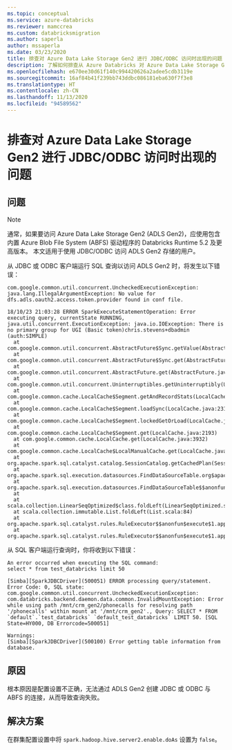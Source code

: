 ```yaml
---
ms.topic: conceptual
ms.service: azure-databricks
ms.reviewer: mamccrea
ms.custom: databricksmigration
ms.author: saperla
author: mssaperla
ms.date: 03/23/2020
title: 排查对 Azure Data Lake Storage Gen2 进行 JDBC/ODBC 访问时出现的问题 - Azure Databricks
description: 了解如何排查从 Azure Databricks 对 Azure Data Lake Storage Gen2 进行 JDBC/ODBC 访问时出现的问题。
ms.openlocfilehash: e670ee30d61f140c994420626a2adee5cdb3119e
ms.sourcegitcommit: 16af84b41f239bb743ddbc086181eba630f7f3e8
ms.translationtype: HT
ms.contentlocale: zh-CN
ms.lasthandoff: 11/13/2020
ms.locfileid: "94589562"
---
```

# <a name="troubleshooting-jdbcodbc-access-to-azure-data-lake-storage-gen2"></a>排查对 Azure Data Lake Storage Gen2 进行 JDBC/ODBC 访问时出现的问题

## <a name="problem"></a>问题

> [!NOTE]
>
> 通常，如果要访问 Azure Data Lake Storage Gen2 (ADLS Gen2)，应使用包含内置 Azure Blob File System (ABFS) 驱动程序的 Databricks Runtime 5.2 及更高版本。 本文适用于使用 JDBC/ODBC 访问 ADLS Gen2 存储的用户。

从 JDBC 或 ODBC 客户端运行 SQL 查询以访问 ADLS Gen2 时，将发生以下错误：

```console
com.google.common.util.concurrent.UncheckedExecutionException: java.lang.IllegalArgumentException: No value for dfs.adls.oauth2.access.token.provider found in conf file.

18/10/23 21:03:28 ERROR SparkExecuteStatementOperation: Error executing query, currentState RUNNING,
java.util.concurrent.ExecutionException: java.io.IOException: There is no primary group for UGI (Basic token)chris.stevens+dbadmin (auth:SIMPLE)
  at com.google.common.util.concurrent.AbstractFuture$Sync.getValue(AbstractFuture.java:299)
  at com.google.common.util.concurrent.AbstractFuture$Sync.get(AbstractFuture.java:286)
  at com.google.common.util.concurrent.AbstractFuture.get(AbstractFuture.java:116)
  at com.google.common.util.concurrent.Uninterruptibles.getUninterruptibly(Uninterruptibles.java:135)
  at com.google.common.cache.LocalCache$Segment.getAndRecordStats(LocalCache.java:2344)
  at com.google.common.cache.LocalCache$Segment.loadSync(LocalCache.java:2316)
  at com.google.common.cache.LocalCache$Segment.lockedGetOrLoad(LocalCache.java:2278)
  at com.google.common.cache.LocalCache$Segment.get(LocalCache.java:2193)
  at com.google.common.cache.LocalCache.get(LocalCache.java:3932)
  at com.google.common.cache.LocalCache$LocalManualCache.get(LocalCache.java:4721)
  at org.apache.spark.sql.catalyst.catalog.SessionCatalog.getCachedPlan(SessionCatalog.scala:158)
  at org.apache.spark.sql.execution.datasources.FindDataSourceTable.org$apache$spark$sql$execution$datasources$FindDataSourceTable$$readDataSourceTable(DataSourceStrategy.scala:257)
  at org.apache.spark.sql.execution.datasources.FindDataSourceTable$$anonfun$apply$2.applyOrElse(DataSourceStrategy.scala:313)
  at
  at scala.collection.LinearSeqOptimized$class.foldLeft(LinearSeqOptimized.scala:124)
  at scala.collection.immutable.List.foldLeft(List.scala:84)
  at org.apache.spark.sql.catalyst.rules.RuleExecutor$$anonfun$execute$1.apply(RuleExecutor.scala:87)
  at org.apache.spark.sql.catalyst.rules.RuleExecutor$$anonfun$execute$1.apply(RuleExecutor.scala:79)
```

从 SQL 客户端运行查询时，你将收到以下错误：

```console
An error occurred when executing the SQL command:
select * from test_databricks limit 50

[Simba][SparkJDBCDriver](500051) ERROR processing query/statement. Error Code: 0, SQL state: com.google.common.util.concurrent.UncheckedExecutionException: com.databricks.backend.daemon.data.common.InvalidMountException: Error while using path /mnt/crm_gen2/phonecalls for resolving path '/phonecalls' within mount at '/mnt/crm_gen2'., Query: SELECT * FROM `default`.`test_databricks` `default_test_databricks` LIMIT 50. [SQL State=HY000, DB Errorcode=500051]

Warnings:
[Simba][SparkJDBCDriver](500100) Error getting table information from database.
```

## <a name="cause"></a>原因

根本原因是配置设置不正确，无法通过 ADLS Gen2 创建 JDBC 或 ODBC 与 ABFS 的连接，从而导致查询失败。

## <a name="solution"></a>解决方案

在群集配置设置中将 `spark.hadoop.hive.server2.enable.doAs` 设置为 `false`。